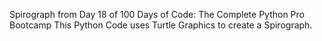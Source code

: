 Spirograph from Day 18 of 100 Days of Code: The Complete Python Pro Bootcamp
This Python Code uses Turtle Graphics to create a Spirograph.
